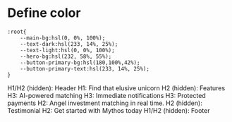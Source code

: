 # Define color

```
:root{
    --main-bg:hsl(0, 0%, 100%);
    --text-dark:hsl(233, 14%, 25%);
    --text-light:hsl(0, 0%, 100%);
    --hero-bg:hsl(232, 58%, 55%);
    --button-primary-bg:hsl(180,100%,42%);
    --button-primary-text:hsl(233, 14%, 25%);
}
```


H1/H2 (hidden): Header
H1: Find that elusive unicorn
   H2 (hidden): Features
      H3: AI-powered matching
      H3: Immediate notifications
      H3: Protected payments
   H2: Angel investment matching in real time.
   H2 (hidden): Testimonial
   H2: Get started with Mythos today
H1/H2 (hidden): Footer


